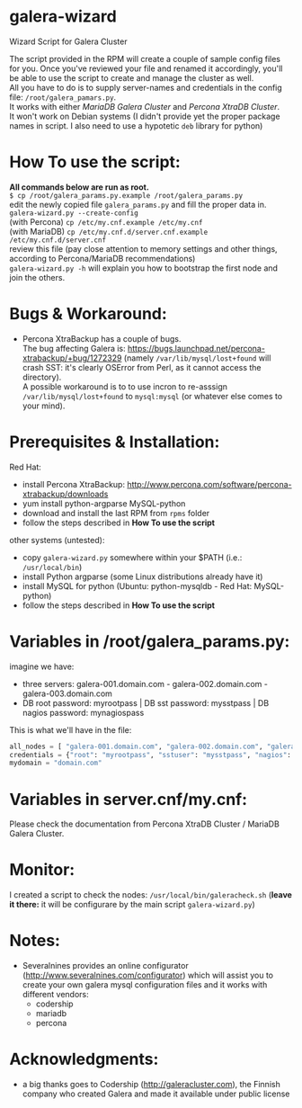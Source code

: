 galera-wizard
=============

Wizard Script for Galera Cluster

The script provided in the RPM will create a couple of sample config files for you. Once you've reviewed your file and renamed it accordingly, you'll be able to use the script to create and manage the cluster as well.  
All you have to do is to supply server-names and credentials in the config file: ```/root/galera_pamars.py```.    
It works with either *MariaDB Galera Cluster* and *Percona XtraDB Cluster*.  
It won't work on Debian systems (I didn't provide yet the proper package names in script. I also need to use a hypotetic ```deb``` library for python)


How To use the script:
======================

**All commands below are run as root.**  
```$ cp /root/galera_params.py.example /root/galera_params.py```  
edit the newly copied file ```galera_params.py``` and fill the proper data in.  
```galera-wizard.py --create-config```  
(with Percona) ```cp /etc/my.cnf.example /etc/my.cnf```  
(with MariaDB) ```cp /etc/my.cnf.d/server.cnf.example /etc/my.cnf.d/server.cnf```  
review this file (pay close attention to memory settings and other things, according to Percona/MariaDB recommendations)  
```galera-wizard.py -h```  will explain you how to bootstrap the first node and join the others.  

Bugs & Workaround:
==================

- Percona XtraBackup has a couple of bugs.  
The bug affecting Galera is: https://bugs.launchpad.net/percona-xtrabackup/+bug/1272329 (namely ```/var/lib/mysql/lost+found``` will crash SST: it's clearly OSError from Perl, as it cannot access the directory).  
A possible workaround is to to use incron to re-asssign ```/var/lib/mysql/lost+found``` to ```mysql:mysql``` (or whatever else comes to your mind).  


Prerequisites & Installation:
=============================

Red Hat:
- install Percona XtraBackup: http://www.percona.com/software/percona-xtrabackup/downloads
- yum install python-argparse MySQL-python
- download and install the last RPM from ```rpms``` folder
- follow the steps described in **How To use the script**

other systems (untested):
- copy ```galera-wizard.py``` somewhere within your $PATH (i.e.: ```/usr/local/bin```)
- install Python argparse (some Linux distributions already have it)
- install MySQL for python (Ubuntu: python-mysqldb - Red Hat: MySQL-python)
- follow the steps described in **How To use the script**


Variables in /root/galera_params.py:
====================================
imagine we have: 
 - three servers: galera-001.domain.com - galera-002.domain.com - galera-003.domain.com
 - DB root password: myrootpass | DB sst password: mysstpass | DB nagios password: mynagiospass

This is what we'll have in the file:
```python
all_nodes = [ "galera-001.domain.com", "galera-002.domain.com", "galera-003.domain.com" ]
credentials = {"root": "myrootpass", "sstuser": "mysstpass", "nagios": "mynagiospass"}
mydomain = "domain.com"
```

Variables in server.cnf/my.cnf:
===============================

Please check the documentation from Percona XtraDB Cluster / MariaDB Galera Cluster. 


Monitor:
========

I created a script to check the nodes: ```/usr/local/bin/galeracheck.sh``` (**leave it there:** it will be configurare by the main script ```galera-wizard.py```)  


Notes:
======

- Severalnines provides an online configurator (http://www.severalnines.com/configurator) which will assist you to create your own galera mysql configuration files and it works with different vendors:
    - codership
    - mariadb
    - percona


Acknowledgments:
================

- a big thanks goes to Codership (http://galeracluster.com), the Finnish company who created Galera and made it available under public license

